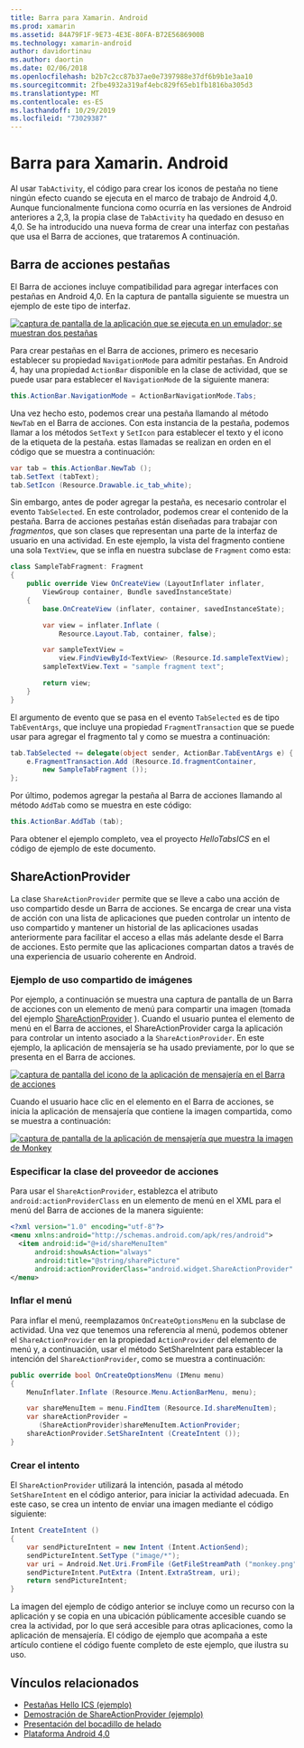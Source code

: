```yaml
---
title: Barra para Xamarin. Android
ms.prod: xamarin
ms.assetid: 84A79F1F-9E73-4E3E-80FA-B72E5686900B
ms.technology: xamarin-android
author: davidortinau
ms.author: daortin
ms.date: 02/06/2018
ms.openlocfilehash: b2b7c2cc87b37ae0e7397988e37df6b9b1e3aa10
ms.sourcegitcommit: 2fbe4932a319af4ebc829f65eb1fb1816ba305d3
ms.translationtype: MT
ms.contentlocale: es-ES
ms.lasthandoff: 10/29/2019
ms.locfileid: "73029387"
---
```

# <a name="actionbar-for-xamarinandroid"></a>Barra para Xamarin. Android

Al usar `TabActivity`, el código para crear los iconos de pestaña no tiene ningún efecto cuando se ejecuta en el marco de trabajo de Android 4,0. Aunque funcionalmente funciona como ocurría en las versiones de Android anteriores a 2,3, la propia clase de `TabActivity` ha quedado en desuso en 4,0. Se ha introducido una nueva forma de crear una interfaz con pestañas que usa el Barra de acciones, que trataremos A continuación.

## <a name="action-bar-tabs"></a>Barra de acciones pestañas

El Barra de acciones incluye compatibilidad para agregar interfaces con pestañas en Android 4,0.
En la captura de pantalla siguiente se muestra un ejemplo de este tipo de interfaz.

[![captura de pantalla de la aplicación que se ejecuta en un emulador; se muestran dos pestañas](action-bar-images/25-actionbartabs.png)](action-bar-images/25-actionbartabs.png#lightbox)

Para crear pestañas en el Barra de acciones, primero es necesario establecer su propiedad `NavigationMode` para admitir pestañas. En Android 4, hay una propiedad `ActionBar` disponible en la clase de actividad, que se puede usar para establecer el `NavigationMode` de la siguiente manera:

```csharp
this.ActionBar.NavigationMode = ActionBarNavigationMode.Tabs;
```

Una vez hecho esto, podemos crear una pestaña llamando al método `NewTab` en el Barra de acciones. Con esta instancia de la pestaña, podemos llamar a los métodos `SetText` y `SetIcon` para establecer el texto y el icono de la etiqueta de la pestaña. estas llamadas se realizan en orden en el código que se muestra a continuación:

```csharp
var tab = this.ActionBar.NewTab ();
tab.SetText (tabText);
tab.SetIcon (Resource.Drawable.ic_tab_white);
```

Sin embargo, antes de poder agregar la pestaña, es necesario controlar el evento `TabSelected`. En este controlador, podemos crear el contenido de la pestaña. Barra de acciones pestañas están diseñadas para trabajar con *fragmentos*, que son clases que representan una parte de la interfaz de usuario en una actividad. En este ejemplo, la vista del fragmento contiene una sola `TextView`, que se infla en nuestra subclase de `Fragment` como esta:

```csharp
class SampleTabFragment: Fragment
{           
    public override View OnCreateView (LayoutInflater inflater,
        ViewGroup container, Bundle savedInstanceState)
    {
        base.OnCreateView (inflater, container, savedInstanceState);

        var view = inflater.Inflate (
            Resource.Layout.Tab, container, false);

        var sampleTextView =
            view.FindViewById<TextView> (Resource.Id.sampleTextView);            
        sampleTextView.Text = "sample fragment text";

        return view;
    }
}
```

El argumento de evento que se pasa en el evento `TabSelected` es de tipo `TabEventArgs`, que incluye una propiedad `FragmentTransaction` que se puede usar para agregar el fragmento tal y como se muestra a continuación:

```csharp
tab.TabSelected += delegate(object sender, ActionBar.TabEventArgs e) {             
    e.FragmentTransaction.Add (Resource.Id.fragmentContainer,
        new SampleTabFragment ());
};
```

Por último, podemos agregar la pestaña al Barra de acciones llamando al método `AddTab` como se muestra en este código:

```csharp
this.ActionBar.AddTab (tab);
```

Para obtener el ejemplo completo, vea el proyecto *HelloTabsICS* en el código de ejemplo de este documento.

## <a name="shareactionprovider"></a>ShareActionProvider

La clase `ShareActionProvider` permite que se lleve a cabo una acción de uso compartido desde un Barra de acciones. Se encarga de crear una vista de acción con una lista de aplicaciones que pueden controlar un intento de uso compartido y mantener un historial de las aplicaciones usadas anteriormente para facilitar el acceso a ellas más adelante desde el Barra de acciones. Esto permite que las aplicaciones compartan datos a través de una experiencia de usuario coherente en Android.

### <a name="image-sharing-example"></a>Ejemplo de uso compartido de imágenes

Por ejemplo, a continuación se muestra una captura de pantalla de un Barra de acciones con un elemento de menú para compartir una imagen (tomada del ejemplo [ShareActionProvider](https://docs.microsoft.com/samples/xamarin/monodroid-samples/shareactionproviderdemo) ). Cuando el usuario puntea el elemento de menú en el Barra de acciones, el ShareActionProvider carga la aplicación para controlar un intento asociado a la `ShareActionProvider`. En este ejemplo, la aplicación de mensajería se ha usado previamente, por lo que se presenta en el Barra de acciones.

[![captura de pantalla del icono de la aplicación de mensajería en el Barra de acciones](action-bar-images/09-shareactionprovider.png)](action-bar-images/09-shareactionprovider.png#lightbox)

Cuando el usuario hace clic en el elemento en el Barra de acciones, se inicia la aplicación de mensajería que contiene la imagen compartida, como se muestra a continuación:

[![captura de pantalla de la aplicación de mensajería que muestra la imagen de Monkey](action-bar-images/10-messagewithimage.png)](action-bar-images/10-messagewithimage.png#lightbox)

### <a name="specifying-the-action-provider-class"></a>Especificar la clase del proveedor de acciones

Para usar el `ShareActionProvider`, establezca el atributo `android:actionProviderClass` en un elemento de menú en el XML para el menú del Barra de acciones de la manera siguiente:

```xml
<?xml version="1.0" encoding="utf-8"?>
<menu xmlns:android="http://schemas.android.com/apk/res/android">
  <item android:id="@+id/shareMenuItem"
      android:showAsAction="always"
      android:title="@string/sharePicture"
      android:actionProviderClass="android.widget.ShareActionProvider" />
</menu>
```

### <a name="inflating-the-menu"></a>Inflar el menú

Para inflar el menú, reemplazamos `OnCreateOptionsMenu` en la subclase de actividad. Una vez que tenemos una referencia al menú, podemos obtener el `ShareActionProvider` en la propiedad `ActionProvider` del elemento de menú y, a continuación, usar el método SetShareIntent para establecer la intención del `ShareActionProvider`, como se muestra a continuación:

```csharp
public override bool OnCreateOptionsMenu (IMenu menu)
{
    MenuInflater.Inflate (Resource.Menu.ActionBarMenu, menu);       

    var shareMenuItem = menu.FindItem (Resource.Id.shareMenuItem);           
    var shareActionProvider =
       (ShareActionProvider)shareMenuItem.ActionProvider;
    shareActionProvider.SetShareIntent (CreateIntent ());
}
```

### <a name="creating-the-intent"></a>Crear el intento

El `ShareActionProvider` utilizará la intención, pasada al método `SetShareIntent` en el código anterior, para iniciar la actividad adecuada. En este caso, se crea un intento de enviar una imagen mediante el código siguiente:

```csharp
Intent CreateIntent ()
{  
    var sendPictureIntent = new Intent (Intent.ActionSend);
    sendPictureIntent.SetType ("image/*");
    var uri = Android.Net.Uri.FromFile (GetFileStreamPath ("monkey.png"));          
    sendPictureIntent.PutExtra (Intent.ExtraStream, uri);
    return sendPictureIntent;
}
```

La imagen del ejemplo de código anterior se incluye como un recurso con la aplicación y se copia en una ubicación públicamente accesible cuando se crea la actividad, por lo que será accesible para otras aplicaciones, como la aplicación de mensajería. El código de ejemplo que acompaña a este artículo contiene el código fuente completo de este ejemplo, que ilustra su uso.

## <a name="related-links"></a>Vínculos relacionados

- [Pestañas Hello ICS (ejemplo)](https://docs.microsoft.com/samples/xamarin/monodroid-samples/hellotabsics)
- [Demostración de ShareActionProvider (ejemplo)](https://docs.microsoft.com/samples/xamarin/monodroid-samples/shareactionproviderdemo)
- [Presentación del bocadillo de helado](https://www.android.com/about/ice-cream-sandwich/)
- [Plataforma Android 4,0](https://developer.android.com/sdk/android-4.0.html)
